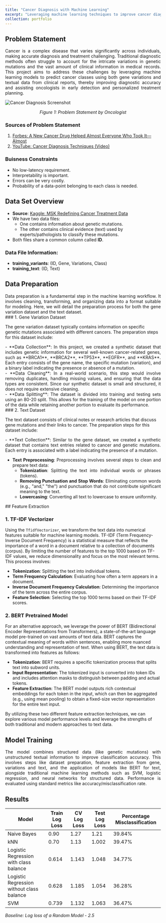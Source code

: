 ```yaml
---
title: "Cancer Diagnosis with Machine Learning"
excerpt: "Leveraging machine learning techniques to improve cancer diagnosis accuracy." 
collection: portfolio
---
```


## Problem Statement
<div style="text-align: justify;">
Cancer is a complex disease that varies significantly across individuals, making accurate diagnosis and treatment challenging. Traditional diagnostic methods often struggle to account for the intricate variations in genetic mutations and the vast amount of clinical information in medical records. This project aims to address these challenges by leveraging machine learning models to predict cancer classes using both gene variations and textual data from clinical reports, thereby improving diagnostic accuracy and assisting oncologists in early detection and personalized treatment planning.
</div>

![Cancer Diagnosis Screenshot]({{site.baseurl}}/images/1.png)
<p align="center"><em>Figure 1: Problem Statement by Oncologist</em></p>

### Sources of Problem Statement

1. [Forbes: A New Cancer Drug Helped Almost Everyone Who Took It—Almost](https://www.forbes.com/sites/matthewherper/2017/06/03/a-new-cancer-drug-helped-almost-everyone-who-took-it-almost-heres-what-it-teaches-us/#2a44ee2f6b25)
2. [YouTube: Cancer Diagnosis Techniques (Video)](https://www.youtube.com/watch?v=qxXRKVompI8)

### Buisness Constraints
* No low-latency requirement.
* Interpretability is important.
* Errors can be very costly.
* Probability of a data-point belonging to each class is needed.

## Data Set Overview

- **Source**: [Kaggle: MSK Redefining Cancer Treatment Data](https://www.kaggle.com/c/msk-redefining-cancer-treatment/data)
- We have two data files:
  - One contains information about genetic mutations.
  - The other contains clinical evidence (text) used by experts/pathologists to classify these mutations.
- Both files share a common column called **ID**.

### Data File Information:
- **training_variants**: (ID, Gene, Variations, Class)
- **training_text**: (ID, Text)

## Data Preparation
<div style="text-align: justify;">
Data preparation is a fundamental step in the machine learning workflow. It involves cleaning, transforming, and organizing data into a format suitable for modeling. Here, we will detail the preparation process for both the gene variation dataset and the text dataset.
</div>
### 1. Gene Variation Dataset

The gene variation dataset typically contains information on specific genetic mutations associated with different cancers. The preparation steps for this dataset include:
<div style="text-align: justify;">
- **Data Collection**: In this project, we created a synthetic dataset that includes genetic information for several well-known cancer-related genes, such as **BRCA1**, **BRCA2**, **TP53**, **EGFR**, and **KRAS**. Each entry consists of the gene name, the specific mutation (variation), and a binary label indicating the presence or absence of a mutation.
</div>
<div style="text-align: justify;">
- **Data Cleaning**: In a real-world scenario, this step would involve removing duplicates, handling missing values, and ensuring that the data types are consistent. Since our synthetic dataset is small and structured, it does not require extensive cleaning.
</div>
<div style="text-align: justify;">
- **Data Splitting**: The dataset is divided into training and testing sets using an 80-20 split. This allows for the training of the model on one portion of the data while retaining another portion to evaluate its performance.
</div>
### 2. Text Dataset

The text dataset consists of clinical notes or research articles that discuss gene mutations and their links to cancer. The preparation steps for this dataset include:
<div style="text-align: justify;">
- **Text Collection**: Similar to the gene dataset, we created a synthetic dataset that contains text entries related to cancer and genetic mutations. Each entry is associated with a label indicating the presence of a mutation.

- **Text Preprocessing**: Preprocessing involves several steps to clean and prepare text data:
  - **Tokenization**: Splitting the text into individual words or phrases (tokens).
  - **Removing Punctuation and Stop Words**: Eliminating common words (e.g., "and," "the") and punctuation that do not contribute significant meaning to the text.
  - **Lowercasing**: Converting all text to lowercase to ensure uniformity.
</div>
## Feature Extraction

### 1. TF-IDF Vectorizer

Using the `TfidfVectorizer`, we transform the text data into numerical features suitable for machine learning models. TF-IDF (Term Frequency-Inverse Document Frequency) is a statistical measure that reflects the importance of a word in a document relative to a collection of documents (corpus). By limiting the number of features to the top 1000 based on TF-IDF values, we reduce dimensionality and focus on the most relevant terms. This process involves:

- **Tokenization**: Splitting the text into individual tokens.
- **Term Frequency Calculation**: Evaluating how often a term appears in a document.
- **Inverse Document Frequency Calculation**: Determining the importance of the term across the entire corpus.
- **Feature Selection**: Selecting the top 1000 terms based on their TF-IDF scores.

### 2. BERT Pretrained Model

For an alternative approach, we leverage the power of BERT (Bidirectional Encoder Representations from Transformers), a state-of-the-art language model pre-trained on vast amounts of text data. BERT captures the contextual meaning of words within sentences, enabling more nuanced understanding and representation of text. When using BERT, the text data is transformed into features as follows:

- **Tokenization**: BERT requires a specific tokenization process that splits text into subword units.
- **Input Representation**: The tokenized input is converted into token IDs and includes attention masks to distinguish between padding and actual tokens.
- **Feature Extraction**: The BERT model outputs rich contextual embeddings for each token in the input, which can then be aggregated (e.g., using mean pooling) to obtain a fixed-size vector representation for the entire text input.

By utilizing these two different feature extraction techniques, we can explore various model performance levels and leverage the strengths of both traditional and modern approaches to text data.



## Model Training
<div style="text-align: justify;">
 The model combines structured data (like genetic mutations) with unstructured textual information to improve classification accuracy. This involves steps like dataset preparation, feature extraction from gene, variations and text, and the application of models like BERT for text, alongside traditional machine learning methods such as SVM, logistic regression, and neural networks for structured data. Performance is evaluated using standard metrics like accuracy/misclassification rate.
</div>


## Results
 
| Model                                                 | Train Log Loss | CV Log Loss | Test Log Loss | Percentage Misclassification |
|-------------------------------------------------------|----------------|-------------|---------------|------------------------------|
| Naive Bayes                                          | 0.90           | 1.27        | 1.21          | 39.84%                       |
| kNN                                                  | 0.70           | 1.13        | 1.002         | 39.47%                       |
| Logistic Regression with class balance                | 0.614          | 1.143       | 1.048         | 34.77%                       |
| Logistic Regression without class balance             | 0.628          | 1.185       | 1.054         | 36.28%                       |
| SVM                                                  | 0.739          | 1.132       | 1.063         | 36.47%                       |

*Baseline: Log loss of a Random Model - 2.5*

